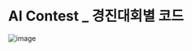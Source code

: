 # AI Contest _ 경진대회별 코드
![image](https://user-images.githubusercontent.com/107660152/205635976-4eccfdae-79f8-4dea-bb02-e4c0159ed5ea.png)
